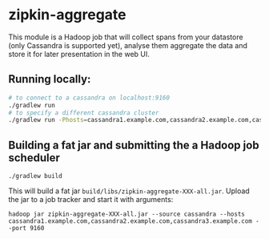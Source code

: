 # zipkin-aggregate
 
This module is a Hadoop job that will collect spans from your datastore (only Cassandra is supported yet),
analyse them aggregate the data and store it for later presentation in the web UI.
 
## Running locally:
 
```bash
# to connect to a cassandra on localhost:9160
./gradlew run
# to specify a different cassandra cluster
./gradlew run -Phosts=cassandra1.example.com,cassandra2.example.com,cassandra3.example.com -Pport=9160
```
 
## Building a fat jar and submitting the a Hadoop job scheduler
```
./gradlew build
```
This will build a fat jar `build/libs/zipkin-aggregate-XXX-all.jar`.
Upload the jar to a job tracker and start it with arguments:
 
```
hadoop jar zipkin-aggregate-XXX-all.jar --source cassandra --hosts cassandra1.example.com,cassandra2.example.com,cassandra3.example.com --port 9160
```
